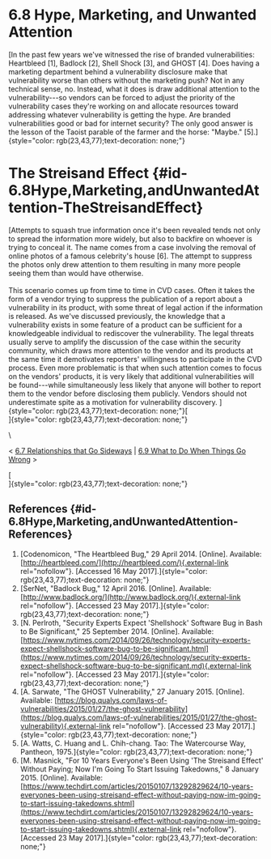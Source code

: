 # 6.8 Hype, Marketing, and Unwanted Attention 

[In the past few years we\'ve witnessed the rise of branded
vulnerabilities: Heartbleed \[1\], Badlock \[2\], Shell Shock \[3\], and
GHOST \[4\]. Does having a marketing department behind a vulnerability
disclosure make that vulnerability worse than others without the
marketing push? Not in any technical sense, no. Instead, what it does is
draw additional attention to the vulnerability---so vendors can be
forced to adjust the priority of the vulnerability cases they\'re
working on and allocate resources toward addressing whatever
vulnerability is getting the hype. Are branded vulnerabilities good or
bad for internet security? The only good answer is the lesson of the
Taoist parable of the farmer and the horse: \"Maybe.\"
\[5\].]{style="color: rgb(23,43,77);text-decoration: none;"}

# The Streisand Effect {#id-6.8Hype,Marketing,andUnwantedAttention-TheStreisandEffect}

[Attempts to squash true information once it\'s been revealed tends not
only to spread the information more widely, but also to backfire on
whoever is trying to conceal it. The name comes from a case involving
the removal of online photos of a famous celebrity\'s house \[6\]. The
attempt to suppress the photos only drew attention to them resulting in
many more people seeing them than would have otherwise.\
\
This scenario comes up from time to time in CVD cases. Often it takes
the form of a vendor trying to suppress the publication of a report
about a vulnerability in its product, with some threat of legal action
if the information is released. As we\'ve discussed previously, the
knowledge that a vulnerability exists in some feature of a product can
be sufficient for a knowledgeable individual to rediscover the
vulnerability. The legal threats usually serve to amplify the discussion
of the case within the security community, which draws more attention to
the vendor and its products at the same time it demotivates reporters\'
willingness to participate in the CVD process. Even more problematic is
that when such attention comes to focus on the vendors\' products, it is
very likely that additional vulnerabilities will be found---while
simultaneously less likely that anyone will bother to report them to the
vendor before disclosing them publicly. Vendors should not underestimate
spite as a motivation for vulnerability
discovery. ]{style="color: rgb(23,43,77);text-decoration: none;"}[\
]{style="color: rgb(23,43,77);text-decoration: none;"}

\

\< [6.7 Relationships that Go
Sideways](6_7) \| [6.9 What
to Do When Things Go
Wrong](6_9) \>

[\
]{style="color: rgb(23,43,77);text-decoration: none;"}

## References {#id-6.8Hype,Marketing,andUnwantedAttention-References}

1.  [Codenomicon, \"The Heartbleed Bug,\" 29 April 2014. \[Online\].
    Available:
    [http://heartbleed.com/](http://heartbleed.com/){.external-link
    rel="nofollow"}. \[Accessed 16 May
    2017\].]{style="color: rgb(23,43,77);text-decoration: none;"}
2.  [SerNet, \"Badlock Bug,\" 12 April 2016. \[Online\]. Available:
    [http://www.badlock.org/](http://www.badlock.org/){.external-link
    rel="nofollow"}. \[Accessed 23 May
    2017\].]{style="color: rgb(23,43,77);text-decoration: none;"}
3.  [N. Perlroth, \"Security Experts Expect \'Shellshock\' Software Bug
    in Bash to Be Significant,\" 25 September 2014. \[Online\].
    Available:
    [https://www.nytimes.com/2014/09/26/technology/security-experts-expect-shellshock-software-bug-to-be-significant.html](https://www.nytimes.com/2014/09/26/technology/security-experts-expect-shellshock-software-bug-to-be-significant.md){.external-link
    rel="nofollow"}. \[Accessed 23 May
    2017\].]{style="color: rgb(23,43,77);text-decoration: none;"}
4.  [A. Sarwate, \"The GHOST Vulnerability,\" 27 January 2015.
    \[Online\]. Available:
    [https://blog.qualys.com/laws-of-vulnerabilities/2015/01/27/the-ghost-vulnerability](https://blog.qualys.com/laws-of-vulnerabilities/2015/01/27/the-ghost-vulnerability){.external-link
    rel="nofollow"}. \[Accessed 23 May
    2017\].]{style="color: rgb(23,43,77);text-decoration: none;"}
5.  [A. Watts, C. Huang and L. Chih-chang. Tao: The Watercourse Way,
    Pantheon,
    1975.]{style="color: rgb(23,43,77);text-decoration: none;"}
6.  [M. Masnick, \"For 10 Years Everyone\'s Been Using \'The Streisand
    Effect\' Without Paying; Now I\'m Going To Start Issuing
    Takedowns,\" 8 January 2015. \[Online\]. Available:
    [https://www.techdirt.com/articles/20150107/13292829624/10-years-everyones-been-using-streisand-effect-without-paying-now-im-going-to-start-issuing-takedowns.shtml](https://www.techdirt.com/articles/20150107/13292829624/10-years-everyones-been-using-streisand-effect-without-paying-now-im-going-to-start-issuing-takedowns.shtml){.external-link
    rel="nofollow"}. \[Accessed 23 May
    2017\].]{style="color: rgb(23,43,77);text-decoration: none;"}

